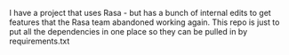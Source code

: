 I have a project that uses Rasa - but has a bunch of internal edits to get features that the Rasa team abandoned working again. This repo is just to put all the dependencies in one place so they can be pulled in by requirements.txt
